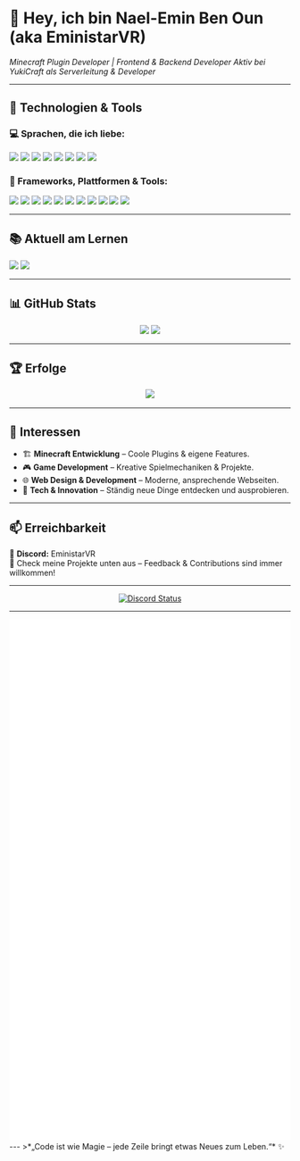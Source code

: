 # 👋 Hey, ich bin Nael-Emin Ben Oun (aka **EministarVR**)

*Minecraft Plugin Developer | Frontend & Backend Developer*
*Aktiv bei YukiCraft als Serverleitung & Developer*


---

## 🧰 Technologien & Tools

### 💻 Sprachen, die ich liebe:
<p align="left">
  <img src="https://img.shields.io/badge/Java-%23ED8B00.svg?style=flat&logo=openjdk&logoColor=white"/>
  <img src="https://img.shields.io/badge/JavaScript-%23F7DF1E.svg?style=flat&logo=javascript&logoColor=black"/>
  <img src="https://img.shields.io/badge/Python-%233776AB.svg?style=flat&logo=python&logoColor=white"/>
  <img src="https://img.shields.io/badge/C%23-%23239120.svg?style=flat&logo=c-sharp&logoColor=white"/>
  <img src="https://img.shields.io/badge/C++-%2300599C.svg?style=flat&logo=c%2B%2B&logoColor=white"/>
  <img src="https://img.shields.io/badge/TypeScript-%23007ACC.svg?style=flat&logo=typescript&logoColor=white"/>
  <img src="https://img.shields.io/badge/Lua-%23000080.svg?style=flat&logo=lua&logoColor=white"/>
  <img src="https://img.shields.io/badge/COBOL-%23009DC4.svg?style=flat&logoColor=white"/>
</p>


### 🧪 Frameworks, Plattformen & Tools:
<p align="left">
  <img src="https://img.shields.io/badge/Spigot-%23FF8800.svg?style=flat&logo=java&logoColor=white"/>
  <img src="https://img.shields.io/badge/Fabric-%2314141A.svg?style=flat&logo=curseforge&logoColor=white"/>
  <img src="https://img.shields.io/badge/Node.js-%23339933.svg?style=flat&logo=node.js&logoColor=white"/>
  <img src="https://img.shields.io/badge/Next.js-%23000000.svg?style=flat&logo=next.js&logoColor=white"/>
  <img src="https://img.shields.io/badge/Astro-%23FF5D01.svg?style=flat&logo=astro&logoColor=white"/>
  <img src="https://img.shields.io/badge/React-%2361DAFB.svg?style=flat&logo=react&logoColor=black"/>
  <img src="https://img.shields.io/badge/Linux-%23FCC624.svg?style=flat&logo=linux&logoColor=black"/>
  <img src="https://img.shields.io/badge/VS%20Code-%23007ACC.svg?style=flat&logo=visual-studio-code&logoColor=white"/>
  <img src="https://img.shields.io/badge/IntelliJ%20IDEA-%23000000.svg?style=flat&logo=intellij-idea&logoColor=white"/>
  <img src="https://img.shields.io/badge/WinSCP-%23000000.svg?style=flat&logo=winscp&logoColor=white"/>
  <img src="https://img.shields.io/badge/Termius-%232F3136.svg?style=flat&logo=termius&logoColor=white"/>
</p>


---

## 📚 Aktuell am Lernen
<p align="left">
  <img src="https://img.shields.io/badge/Java-Deep%20Dive-%23ED8B00.svg?style=flat&logo=java&logoColor=white"/>
  <img src="https://img.shields.io/badge/COBOL-Why%20not%20lol-%23009DC4.svg?style=flat&logoColor=white"/>
</p>


---

## 📊 GitHub Stats  
<p align="center">
    <img src="https://github-readme-stats.vercel.app/api?username=EministarVR&show_icons=true&theme=radical" height="165"/>
    <img src="https://github-readme-stats.vercel.app/api/top-langs/?username=EministarVR&layout=compact&theme=radical" height="165"/>
</p>

---

## 🏆 Erfolge  
<p align="center">
    <img src="https://github-profile-trophy.vercel.app/?username=EministarVR&theme=radical"/>
</p>

---

## 🌟 Interessen  
- 🏗️ **Minecraft Entwicklung** – Coole Plugins & eigene Features.  
- 🎮 **Game Development** – Kreative Spielmechaniken & Projekte.  
- 🌐 **Web Design & Development** – Moderne, ansprechende Webseiten.  
- 🚀 **Tech & Innovation** – Ständig neue Dinge entdecken und ausprobieren.  

---

## 📫 Erreichbarkeit  
💬 **Discord:** EministarVR  
🚀 Check meine Projekte unten aus – Feedback & Contributions sind immer willkommen!  

---
<div align="center">
  <a href="https://discord.com/users/928021462386892830" target="_blank">
    <img src="https://lanyard.cnrad.dev/api/928021462386892830?borderRadius=5px&animated=true&bg=273849&showDisplayName=true" alt="Discord Status">
  </a>
</div>

---
<div align="center">
  <picture>
  <img src="/github-metrics.svg" alt="Metrics">
</picture>
</div>
---
>*„Code ist wie Magie – jede Zeile bringt etwas Neues zum Leben.“* ✨
